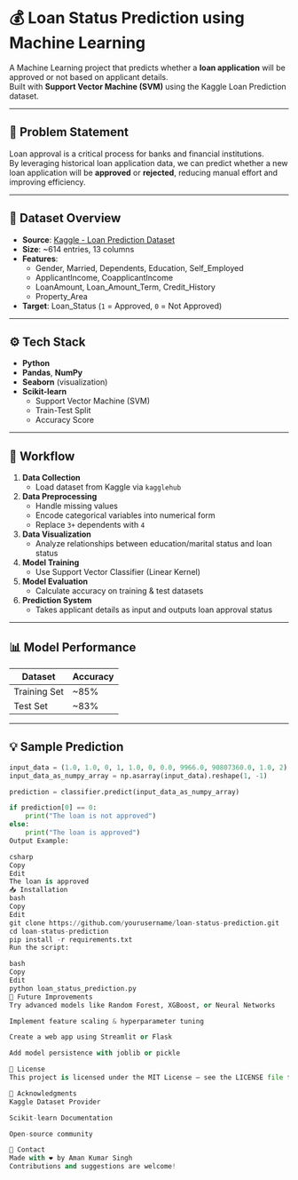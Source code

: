 
# 💰 Loan Status Prediction using Machine Learning

A Machine Learning project that predicts whether a **loan application** will be approved or not based on applicant details.  
Built with **Support Vector Machine (SVM)** using the Kaggle Loan Prediction dataset.

---

## 📌 Problem Statement

Loan approval is a critical process for banks and financial institutions.  
By leveraging historical loan application data, we can predict whether a new loan application will be **approved** or **rejected**, reducing manual effort and improving efficiency.

---

## 📂 Dataset Overview

- **Source**: [Kaggle - Loan Prediction Dataset](https://www.kaggle.com/datasets/ninzaami/loan-predication)
- **Size**: ~614 entries, 13 columns
- **Features**:
  - Gender, Married, Dependents, Education, Self_Employed
  - ApplicantIncome, CoapplicantIncome
  - LoanAmount, Loan_Amount_Term, Credit_History
  - Property_Area
- **Target**: Loan_Status (`1` = Approved, `0` = Not Approved)

---

## ⚙️ Tech Stack

- **Python**
- **Pandas**, **NumPy**
- **Seaborn** (visualization)
- **Scikit-learn**
  - Support Vector Machine (SVM)
  - Train-Test Split
  - Accuracy Score

---

## 🚀 Workflow

1. **Data Collection**
   - Load dataset from Kaggle via `kagglehub`
2. **Data Preprocessing**
   - Handle missing values
   - Encode categorical variables into numerical form
   - Replace `3+` dependents with `4`
3. **Data Visualization**
   - Analyze relationships between education/marital status and loan status
4. **Model Training**
   - Use Support Vector Classifier (Linear Kernel)
5. **Model Evaluation**
   - Calculate accuracy on training & test datasets
6. **Prediction System**
   - Takes applicant details as input and outputs loan approval status

---

## 📊 Model Performance

| Dataset       | Accuracy |
|---------------|----------|
| Training Set  | ~85%     |
| Test Set      | ~83%     |

---

## 💡 Sample Prediction

```python
input_data = (1.0, 1.0, 0, 1, 1.0, 0, 0.0, 9966.0, 90807360.0, 1.0, 2)
input_data_as_numpy_array = np.asarray(input_data).reshape(1, -1)

prediction = classifier.predict(input_data_as_numpy_array)

if prediction[0] == 0:
    print("The loan is not approved")
else:
    print("The loan is approved")
Output Example:

csharp
Copy
Edit
The loan is approved
📥 Installation
bash
Copy
Edit
git clone https://github.com/yourusername/loan-status-prediction.git
cd loan-status-prediction
pip install -r requirements.txt
Run the script:

bash
Copy
Edit
python loan_status_prediction.py
🔮 Future Improvements
Try advanced models like Random Forest, XGBoost, or Neural Networks

Implement feature scaling & hyperparameter tuning

Create a web app using Streamlit or Flask

Add model persistence with joblib or pickle

📄 License
This project is licensed under the MIT License – see the LICENSE file for details.

🙌 Acknowledgments
Kaggle Dataset Provider

Scikit-learn Documentation

Open-source community

💬 Contact
Made with ❤️ by Aman Kumar Singh
Contributions and suggestions are welcome!

